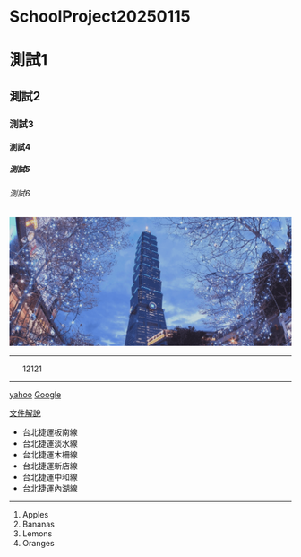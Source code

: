 # SchoolProject20250115
# 測試1
## 測試2
### 測試3
#### 測試4
##### 測試5
###### 測試6
![101圖](pic/taipei101.png)

<hr>
 <ul>
 12121
 </ul>
<hr>

[yahoo](https://tw.yahoo.com)
[Google](https://www.google.com)

[文件解說](doc/index.html)

<ul type="disk">
<li>台北捷運板南線</li>
<li>台北捷運淡水線</li>
<li>台北捷運木柵線</li>
<li>台北捷運新店線</li>
<li>台北捷運中和線</li>
<li>台北捷運內湖線</li>
</ul>

<hr>
<ol type="1">
<li>Apples</li>
<li>Bananas</li>
<li>Lemons</li>
<li>Oranges</li>
</ol>



